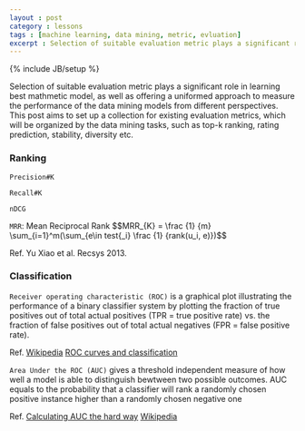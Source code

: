 ```yaml
---
layout : post
category : lessons
tags : [machine learning, data mining, metric, evluation]
excerpt : Selection of suitable evaluation metric plays a significant role in learning best mathmetic model, as well as offering a uniformed approach to measure the performance of the data mining models from different perspectives. This post aims to set up a collection for existing evaluation metrics, which will be organized by the data mining tasks, such as top-k ranking, rating prediction, stability, diversity etc.
---
```


{% include JB/setup %}

Selection of suitable evaluation metric plays a significant role in learning best mathmetic model, as well as offering a uniformed approach to measure the performance of the data mining models from different perspectives. This post aims to set up a collection for existing evaluation metrics, which will be organized by the data mining tasks, such as top-k ranking, rating prediction, stability, diversity etc.

### Ranking

`Precision#K`

`Recall#K`

`nDCG`

`MRR`: Mean Reciprocal Rank
$$MRR_{K} = \frac {1} {m} \sum_{i=1}^m(\sum_{e\in test{_i} \frac {1} {rank(u_i, e)})$$

Ref. Yu Xiao et al. Recsys 2013.
### Classification

`Receiver operating characteristic (ROC)` is a graphical plot illustrating the performance of a binary classifier system by plotting the fraction of true positives out of total actual positives (TPR = true positive rate) vs. the fraction of false positives out of total actual negatives (FPR = false positive rate).

Ref. [Wikipedia](http://en.wikipedia.org/wiki/Receiver_operating_characteristic) [ROC curves and classification](http://www.r-bloggers.com/roc-curves-and-classification/)

`Area Under the ROC (AUC)` gives a threshold independent measure of how well a model is able to distinguish bewtween two possible outcomes. AUC equals to the probability that a classifier will rank a randomly chosen positive instance higher than a randomly chosen negative one

Ref. [Calculating AUC the hard way](http://www.r-bloggers.com/calculating-auc-the-hard-way/) [Wikipedia](http://en.wikipedia.org/wiki/Receiver_operating_characteristic)